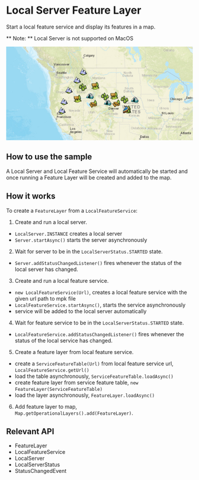 # Local Server Feature Layer

Start a local feature service and display its features in a map.

**   Note: **   Local Server is not supported on MacOS

![](LocalServerFeatureLayer.png)

## How to use the sample

A Local Server and Local Feature Service will automatically be started and once running a Feature Layer will be created and added to the map.

## How it works

To create a `FeatureLayer` from a `LocalFeatureService`:

1.  Create and run a local server.
*   `LocalServer.INSTANCE` creates a local server
*   `Server.startAsync()` starts the server asynchronously
2.  Wait for server to be in the  `LocalServerStatus.STARTED` state.
*   `Server.addStatusChangedListener()` fires whenever the status of the local server has changed.
3.  Create and run a local feature service.
*   `new LocalFeatureService(Url)`, creates a local feature service with the given url path to mpk file
*   `LocalFeatureService.startAsync()`, starts the service asynchronously
*   service will be added to the local server automatically
4.  Wait for feature service to be in the  `LocalServerStatus.STARTED` state.
*   `LocalFeatureService.addStatusChangedListener()` fires whenever the status of the local service has changed.
5.  Create a feature layer from local feature service.
*   create a `ServiceFeatureTable(Url)` from local feature service url, `LocalFeatureService.getUrl()`
*   load the table asynchronously, `ServiceFeatureTable.loadAsync()`
*   create feature layer from service feature table, `new FeatureLayer(ServiceFeatureTable)`
*   load the layer asynchronously, `FeatureLayer.loadAsync()`
6.  Add feature layer to map, `Map.getOperationalLayers().add(FeatureLayer)`.

## Relevant API

*   FeatureLayer
*   LocalFeatureService
*   LocalServer
*   LocalServerStatus
*   StatusChangedEvent

